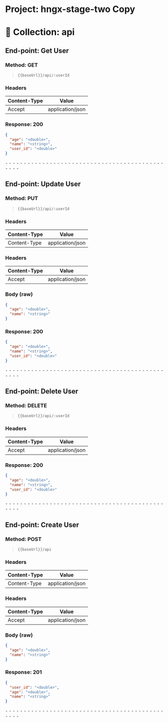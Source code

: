 # Project: hngx-stage-two Copy

# 📁 Collection: api

## End-point: Get User

### Method: GET

> ```
> {{baseUrl}}/api/:userId
> ```

### Headers

| Content-Type | Value            |
| ------------ | ---------------- |
| Accept       | application/json |

### Response: 200

```json
{
  "age": "<double>",
  "name": "<string>",
  "user_id": "<double>"
}
```

⁃ ⁃ ⁃ ⁃ ⁃ ⁃ ⁃ ⁃ ⁃ ⁃ ⁃ ⁃ ⁃ ⁃ ⁃ ⁃ ⁃ ⁃ ⁃ ⁃ ⁃ ⁃ ⁃ ⁃ ⁃ ⁃ ⁃ ⁃ ⁃ ⁃ ⁃ ⁃ ⁃ ⁃ ⁃ ⁃ ⁃ ⁃ ⁃ ⁃ ⁃ ⁃ ⁃ ⁃ ⁃ ⁃ ⁃

## End-point: Update User

### Method: PUT

> ```
> {{baseUrl}}/api/:userId
> ```

### Headers

| Content-Type | Value            |
| ------------ | ---------------- |
| Content-Type | application/json |

### Headers

| Content-Type | Value            |
| ------------ | ---------------- |
| Accept       | application/json |

### Body (**raw**)

```json
{
  "age": "<double>",
  "name": "<string>"
}
```

### Response: 200

```json
{
  "age": "<double>",
  "name": "<string>",
  "user_id": "<double>"
}
```

⁃ ⁃ ⁃ ⁃ ⁃ ⁃ ⁃ ⁃ ⁃ ⁃ ⁃ ⁃ ⁃ ⁃ ⁃ ⁃ ⁃ ⁃ ⁃ ⁃ ⁃ ⁃ ⁃ ⁃ ⁃ ⁃ ⁃ ⁃ ⁃ ⁃ ⁃ ⁃ ⁃ ⁃ ⁃ ⁃ ⁃ ⁃ ⁃ ⁃ ⁃ ⁃ ⁃ ⁃ ⁃ ⁃ ⁃

## End-point: Delete User

### Method: DELETE

> ```
> {{baseUrl}}/api/:userId
> ```

### Headers

| Content-Type | Value            |
| ------------ | ---------------- |
| Accept       | application/json |

### Response: 200

```json
{
  "age": "<double>",
  "name": "<string>",
  "user_id": "<double>"
}
```

⁃ ⁃ ⁃ ⁃ ⁃ ⁃ ⁃ ⁃ ⁃ ⁃ ⁃ ⁃ ⁃ ⁃ ⁃ ⁃ ⁃ ⁃ ⁃ ⁃ ⁃ ⁃ ⁃ ⁃ ⁃ ⁃ ⁃ ⁃ ⁃ ⁃ ⁃ ⁃ ⁃ ⁃ ⁃ ⁃ ⁃ ⁃ ⁃ ⁃ ⁃ ⁃ ⁃ ⁃ ⁃ ⁃ ⁃

## End-point: Create User

### Method: POST

> ```
> {{baseUrl}}/api
> ```

### Headers

| Content-Type | Value            |
| ------------ | ---------------- |
| Content-Type | application/json |

### Headers

| Content-Type | Value            |
| ------------ | ---------------- |
| Accept       | application/json |

### Body (**raw**)

```json
{
  "age": "<double>",
  "name": "<string>"
}
```

### Response: 201

```json
{
  "user_id": "<double>",
  "age": "<double>",
  "name": "<string>"
}
```

⁃ ⁃ ⁃ ⁃ ⁃ ⁃ ⁃ ⁃ ⁃ ⁃ ⁃ ⁃ ⁃ ⁃ ⁃ ⁃ ⁃ ⁃ ⁃ ⁃ ⁃ ⁃ ⁃ ⁃ ⁃ ⁃ ⁃ ⁃ ⁃ ⁃ ⁃ ⁃ ⁃ ⁃ ⁃ ⁃ ⁃ ⁃ ⁃ ⁃ ⁃ ⁃ ⁃ ⁃ ⁃ ⁃ ⁃
